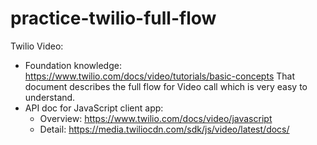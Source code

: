 # practice-twilio-full-flow

Twilio Video:
- Foundation knowledge: https://www.twilio.com/docs/video/tutorials/basic-concepts 
  That document describes the full flow for Video call which is very easy to understand.
- API doc for JavaScript client app:
  - Overview: https://www.twilio.com/docs/video/javascript
  - Detail: https://media.twiliocdn.com/sdk/js/video/latest/docs/
    